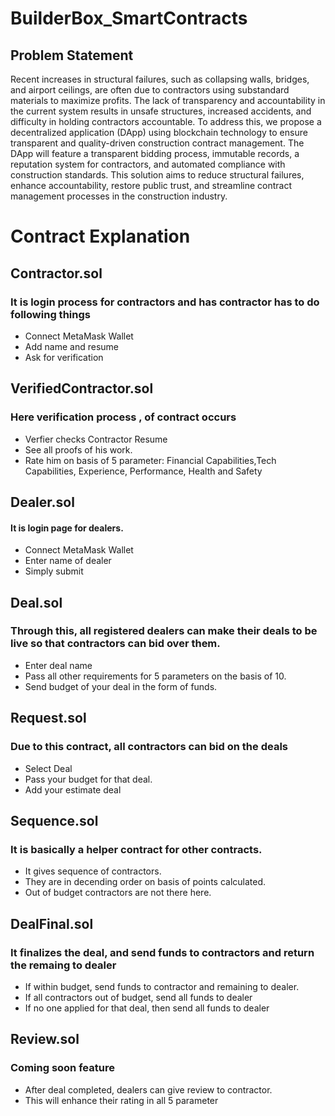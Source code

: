 # BuilderBox_SmartContracts

## Problem Statement
Recent increases in structural failures, such as collapsing walls, bridges, and airport ceilings, are often due to contractors using substandard materials to maximize profits. The lack of transparency and accountability in the current system results in unsafe structures, increased accidents, and difficulty in holding contractors accountable. To address this, we propose a decentralized application (DApp) using blockchain technology to ensure transparent and quality-driven construction contract management. The DApp will feature a transparent bidding process, immutable records, a reputation system for contractors, and automated compliance with construction standards. This solution aims to reduce structural failures, enhance accountability, restore public trust, and streamline contract management processes in the construction industry.

# Contract Explanation

## Contractor.sol
### It is login process for contractors and has contractor has to do following things
- Connect MetaMask Wallet
- Add name and resume
- Ask for verification

## VerifiedContractor.sol
### Here verification process , of contract occurs
- Verfier checks Contractor Resume
- See all proofs of his work.
- Rate him  on basis of 5 parameter:  Financial Capabilities,Tech Capabilities, Experience, Performance, Health and Safety

## Dealer.sol
#### It is login page for dealers.
- Connect MetaMask Wallet
- Enter name of dealer
- Simply submit

## Deal.sol
### Through this, all registered dealers can make their deals to be live so that contractors can bid over them.
- Enter deal name
- Pass all other requirements for 5 parameters on the basis of 10.
- Send budget of your deal in the form  of funds.

## Request.sol
### Due to this contract, all contractors can bid on the deals 
- Select Deal
- Pass your budget for that deal.
- Add your estimate deal

## Sequence.sol
### It is basically a helper contract for other contracts.
- It gives sequence of contractors.
- They are in decending order on basis of points calculated.
- Out of budget contractors are not there here.

## DealFinal.sol
### It finalizes the deal, and send funds to contractors and return the remaing to dealer
- If within budget, send funds to contractor and remaining to dealer.
- If all contractors out of budget, send all funds to dealer
- If no one applied for that deal, then send all funds to dealer

## Review.sol
### Coming soon feature
- After deal completed, dealers can give review to contractor.
- This will enhance their rating in all 5 parameter



